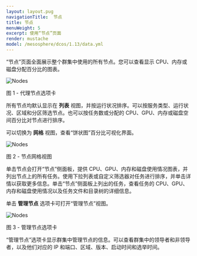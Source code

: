 ```yaml
---
layout: layout.pug
navigationTitle:  节点
title: 节点
menuWeight: 5
excerpt: 使用“节点”页面
render: mustache
model: /mesosphere/dcos/1.13/data.yml
---
```


“节点”页面全面展示整个群集中使用的所有节点。您可以查看显示 CPU、内存或磁盘分配百分比的图表。

![Nodes](/mesosphere/dcos/cn/1.13/img/nodes-ee-dcos-1-12.png)

图 1 - 代理节点选项卡

所有节点均默认显示在 **列表** 视图，并按运行状况排序。可以按服务类型、运行状况、区域和分区筛选节点。也可以按任务数或分配的 CPU、GPU、内存或磁盘空间百分比对节点进行排序。

可以切换为 **网格** 视图，查看“饼状图”百分比可视化界面。

![Nodes](/mesosphere/dcos/cn/1.13/img/nodes-donuts-ee-dcos-1-12.png)

图 2 - 节点网格视图

单击节点会打开“节点”侧面板，提供 CPU、GPU、内存和磁盘使用情况图表，并列出节点上的所有任务。使用下拉列表或自定义筛选器对任务进行排序，并单击详情以获取更多信息。单击“节点”侧面板上列出的任务，查看任务的 CPU、GPU、内存和磁盘使用情况以及任务文件和目录树的详细信息。

单击 **管理节点** 选项卡可打开“管理节点”视图。

![Nodes](/mesosphere/dcos/cn/1.13/img/nodes-masters-ee-dcos-1-12.png)

图 3 - 管理节点选项卡

“管理节点”选项卡显示群集中管理节点的信息。可以查看群集中的领导者和非领导者，以及他们对应的 IP 和端口、区域、版本、启动时间和选举时间。
